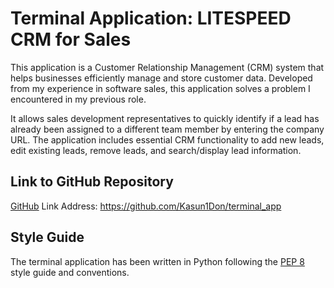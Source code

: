 # Terminal Application: LITESPEED CRM for Sales

This application is a Customer Relationship Management (CRM) system that helps businesses efficiently manage and store customer data. Developed from my experience in software sales, this application solves a problem I encountered in my previous role.

It allows sales development representatives to quickly identify if a lead has already been assigned to a different team member by entering the company URL. The application includes essential CRM functionality to add new leads, edit existing leads, remove leads, and search/display lead information.

## Link to GitHub Repository

[GitHub](https://github.com/Kasun1Don/terminal_app)
Link Address: https://github.com/Kasun1Don/terminal_app

## Style Guide

The terminal application has been written in Python following the [PEP 8](https://peps.python.org/pep-0008/) style guide and conventions.

# 
